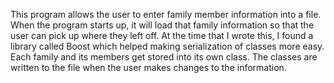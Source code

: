 This program allows the user to enter family member information into a file. When the program starts up, it will load that family
information so that the user can pick up where they left off. At the time that I wrote this, I found a library called Boost which
helped making serialization of classes more easy. Each family and its members get stored into its own class. The classes are
written to the file when the user makes changes to the information.
